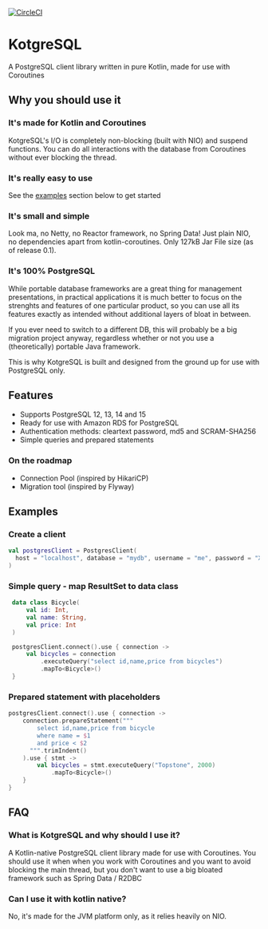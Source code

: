 [![CircleCI](https://circleci.com/gh/BastianVoigt/kotgresql.svg?style=shield)](https://circleci.com/gh/BastianVoigt/kotgresql)

# KotgreSQL

A PostgreSQL client library written in pure Kotlin, made for use with Coroutines

## Why you should use it
### It's made for Kotlin and Coroutines

KotgreSQL's I/O is completely non-blocking (built with NIO) and suspend functions.
You can do all interactions with the database from Coroutines without ever 
blocking the thread.

### It's really easy to use

See the [examples](#examples) section below to get started

### It's small and simple
Look ma, no Netty, no Reactor framework, no Spring Data! Just plain NIO, 
no dependencies apart from kotlin-coroutines.
Only 127kB Jar File size (as of release 0.1).

### It's 100% PostgreSQL
While portable database frameworks are a great thing for management presentations, 
in practical applications it is much better to focus on the strenghts and features 
of one particular product, so you can use all its features exactly as intended 
without additional layers of bloat in between.

If you ever need to switch to a different DB, this will probably be a big migration
project anyway, regardless whether or not you use a (theoretically) portable 
Java framework.

This is why KotgreSQL is built and designed from the ground up for use with PostgreSQL only. 

## Features

* Supports PostgreSQL 12, 13, 14 and 15
* Ready for use with Amazon RDS for PostgreSQL
* Authentication methods: cleartext password, md5 and SCRAM-SHA256
* Simple queries and prepared statements

### On the roadmap

* Connection Pool (inspired by HikariCP)
* Migration tool (inspired by Flyway)

## Examples

### Create a client

```kotlin
val postgresClient = PostgresClient(
  host = "localhost", database = "mydb", username = "me", password = "XXX"
)
```

### Simple query - map ResultSet to data class
```kotlin
 data class Bicycle(
     val id: Int,
     val name: String,
     val price: Int
 )

 postgresClient.connect().use { connection ->
     val bicycles = connection
         .executeQuery("select id,name,price from bicycles")
         .mapTo<Bicycle>()
 }
```

### Prepared statement with placeholders

```kotlin    
postgresClient.connect().use { connection ->
    connection.prepareStatement("""
        select id,name,price from bicycle 
        where name = $1 
        and price < $2
      """.trimIndent()
    ).use { stmt ->
        val bicycles = stmt.executeQuery("Topstone", 2000)
            .mapTo<Bicycle>()
    }
}
```

## FAQ

### What is KotgreSQL and why should I use it?

A Kotlin-native PostgreSQL client library made for use with Coroutines. You should use it when 
when you work with Coroutines and you want to avoid blocking the main thread, but you don't want
to use a big bloated framework such as Spring Data / R2DBC


### Can I use it with kotlin native?

No, it's made for the JVM platform only, as it relies heavily on NIO.